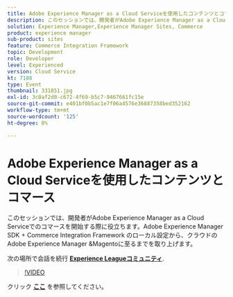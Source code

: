 ```yaml
---
title: Adobe Experience Manager as a Cloud Serviceを使用したコンテンツとコマース
description: このセッションでは、開発者がAdobe Experience Manager as a Cloud Serviceでのコマースを開始する際に役立ちます。Adobe Experience Manager SDK + Commerce Integration Framework のローカル設定から、クラウドのAdobe Experience Manager &Magentoに至るまでを取り上げます。 このセッションは、Adobe Developers Live Content イベントの一部として配信されました。
solution: Experience Manager,Experience Manager Sites, Commerce
product: experience manager
sub-product: sites
feature: Commerce Integration Framework
topic: Development
role: Developer
level: Experienced
version: Cloud Service
kt: 7188
type: Event
thumbnail: 331851.jpg
exl-id: 3c0af2d0-c672-4f69-b5c7-9467661fc15e
source-git-commit: e401bf0b5ac1e7f06a4576e36887358bed352162
workflow-type: tm+mt
source-wordcount: '125'
ht-degree: 0%

---
```


# Adobe Experience Manager as a Cloud Serviceを使用したコンテンツとコマース

このセッションでは、開発者がAdobe Experience Manager as a Cloud Serviceでのコマースを開始する際に役立ちます。Adobe Experience Manager SDK + Commerce Integration Framework のローカル設定から、クラウドのAdobe Experience Manager &amp;Magentoに至るまでを取り上げます。

次の場所で会話を続行 **[Experience Leagueコミュニティ](https://adobe.ly/36Yd3v6)**.

>[!VIDEO](https://video.tv.adobe.com/v/331851/?quality=12&learn=on&hidetitle=true)

クリック **[ここ](/help/adobe-developers-live/assets/content-commerce.pdf)** を参照してください。
